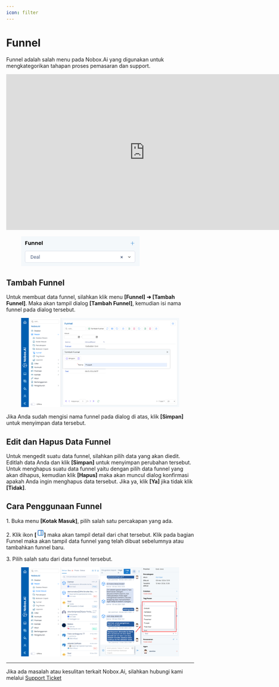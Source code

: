 ```yaml
---
icon: filter
---
```


# Funnel

Funnel adalah salah menu pada Nobox.Ai yang digunakan untuk mengkategorikan tahapan proses pemasaran dan support.

<iframe width="742" height="418" src="https://www.youtube.com/embed/bNBOuWh_xGQ" title="Pengenalan Tampilan NoBox" frameborder="0" allow="accelerometer; autoplay; clipboard-write; encrypted-media; gyroscope; picture-in-picture; web-share" referrerpolicy="strict-origin-when-cross-origin" allowfullscreen></iframe>


<figure><img src="../../.gitbook/assets/Funnel.PNG" alt=""><figcaption></figcaption></figure>

## **Tambah Funnel**

Untuk membuat data funnel, silahkan klik menu **\[Funnel]** **➔ \[Tambah Funnel]**. Maka akan tampil dialog **\[Tambah Funnel]**, kemudian isi nama funnel pada dialog tersebut.

<figure><img src="../../.gitbook/assets/Tambah Funnel.png" alt=""><figcaption></figcaption></figure>

Jika Anda sudah mengisi nama funnel pada dialog di atas, klik **\[Simpan]** untuk menyimpan data tersebut.

## **Edit dan Hapus Data Funnel**

Untuk mengedit suatu data funnel, silahkan pilih data yang akan diedit. Editlah data Anda dan klik **\[Simpan]** untuk menyimpan perubahan tersebut. Untuk menghapus suatu data funnel yaitu dengan pilih data funnel yang akan dihapus, kemudian klik **\[Hapus]** maka akan muncul dialog konfirmasi apakah Anda ingin menghapus data tersebut. Jika ya, klik **\[Ya]** jika tidak klik **\[Tidak]**.

## **Cara Penggunaan Funnel**

1\. Buka menu **\[Kotak Masuk]**, pilih salah satu percakapan yang ada.

2\. Klik ikon **\[**![](<../../.gitbook/assets/information icon.png>)**]** maka akan tampil detail dari chat tersebut. Klik pada bagian Funnel maka akan tampil data funnel yang telah dibuat sebelumnya atau tambahkan funnel baru.

3\. Pilih salah satu dari data funnel tersebut.

<figure><img src="../../.gitbook/assets/Penggunaa Funnel.png" alt=""><figcaption></figcaption></figure>

***

Jika ada masalah atau kesulitan terkait Nobox.Ai, silahkan hubungi kami melalui [Support Ticket](https://crm.nobox.ai/clients/tickets)
